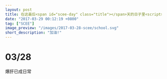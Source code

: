 ```yaml
---
layout: post
title: 在这最后<span id="scee-day" class="title"></span>天的日子里<script>$('#scee-day').html(Math.ceil((new Date('6/7/2017')- new Date().getTime()) / ( 1000 * 60 * 60 * 24 )))</script>
date: "2017-03-29 00:12:19 +0800"
tag: ["SCEE"]
image_preview: "/images/2017-03-28-scee/school.svg"
short_description: "加油!"
---
```


# 03/28

爆肝已成日常